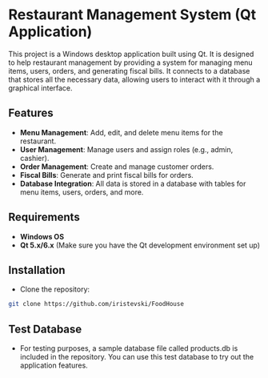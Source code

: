 # Restaurant Management System (Qt Application)

This project is a Windows desktop application built using Qt. It is designed to help restaurant management by providing a system for managing menu items, users, orders, and generating fiscal bills. It connects to a database that stores all the necessary data, allowing users to interact with it through a graphical interface.

## Features

- **Menu Management**: Add, edit, and delete menu items for the restaurant.
- **User Management**: Manage users and assign roles (e.g., admin, cashier).
- **Order Management**: Create and manage customer orders.
- **Fiscal Bills**: Generate and print fiscal bills for orders.
- **Database Integration**: All data is stored in a database with tables for menu items, users, orders, and more.

## Requirements

- **Windows OS**
- **Qt 5.x/6.x** (Make sure you have the Qt development environment set up)

## Installation

- Clone the repository:
```bash
git clone https://github.com/iristevski/FoodHouse
```

## Test Database

- For testing purposes, a sample database file called products.db is included in the repository. You can use this test database to try out the application features.
